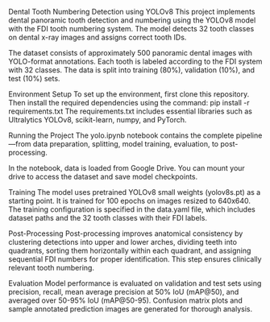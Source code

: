 Dental Tooth Numbering Detection using YOLOv8
This project implements dental panoramic tooth detection and numbering using the YOLOv8 model with the FDI tooth numbering system. The model detects 32 tooth classes on dental x-ray images and assigns correct tooth IDs.

The dataset consists of approximately 500 panoramic dental images with YOLO-format annotations. Each tooth is labeled according to the FDI system with 32 classes. The data is split into training (80%), validation (10%), and test (10%) sets.

Environment Setup
To set up the environment, first clone this repository. Then install the required dependencies using the command:
pip install -r requirements.txt
The requirements.txt includes essential libraries such as Ultralytics YOLOv8, scikit-learn, numpy, and PyTorch.

Running the Project
The yolo.ipynb notebook contains the complete pipeline—from data preparation, splitting, model training, evaluation, to post-processing.

In the notebook, data is loaded from Google Drive. You can mount your drive to access the dataset and save model checkpoints.

Training
The model uses pretrained YOLOv8 small weights (yolov8s.pt) as a starting point. It is trained for 100 epochs on images resized to 640x640. The training configuration is specified in the data.yaml file, which includes dataset paths and the 32 tooth classes with their FDI labels.

Post-Processing
Post-processing improves anatomical consistency by clustering detections into upper and lower arches, dividing teeth into quadrants, sorting them horizontally within each quadrant, and assigning sequential FDI numbers for proper identification. This step ensures clinically relevant tooth numbering.

Evaluation
Model performance is evaluated on validation and test sets using precision, recall, mean average precision at 50% IoU (mAP@50), and averaged over 50-95% IoU (mAP@50-95). Confusion matrix plots and sample annotated prediction images are generated for thorough analysis.

